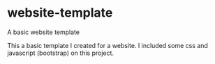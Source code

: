 # website-template
A basic website template

This a basic template I created for a website. I included some css and javascript (bootstrap) on this project.
